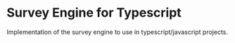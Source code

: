 # Survey Engine for Typescript
Implementation of the survey engine to use in typescript/javascript projects.